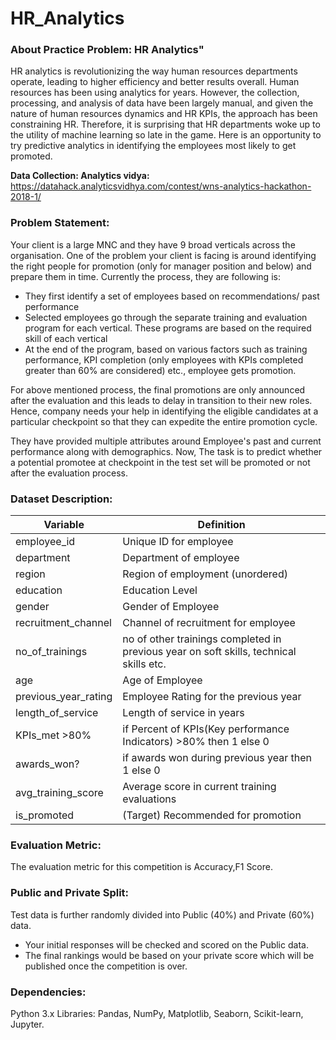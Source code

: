 
# HR_Analytics

### About Practice Problem: HR Analytics"
HR analytics is revolutionizing the way human resources departments operate, leading to higher efficiency and better results overall. Human resources has been using analytics for years. However, the collection, processing, and analysis of data have been largely manual, and given the nature of human resources dynamics and HR KPIs, the approach has been constraining HR. Therefore, it is surprising that HR departments woke up to the utility of machine learning so late in the game. Here is an opportunity to try predictive analytics in identifying the employees most likely to get promoted.

**Data Collection: Analytics vidya:** https://datahack.analyticsvidhya.com/contest/wns-analytics-hackathon-2018-1/

### Problem Statement: 
Your client is a large MNC and they have 9 broad verticals across the organisation. One of the problem your client is facing is around identifying the right people for promotion (only for manager position and below) and prepare them in time. Currently the process, they are following is:

- They first identify a set of employees based on recommendations/ past performance
- Selected employees go through the separate training and evaluation program for each vertical. These programs are based on the required skill of each vertical
- At the end of the program, based on various factors such as training performance, KPI completion (only employees with KPIs completed greater than 60% are considered) etc., employee gets promotion.
  
For above mentioned process, the final promotions are only announced after the evaluation and this leads to delay in transition to their new roles. Hence, company needs your help in identifying the eligible candidates at a particular checkpoint so that they can expedite the entire promotion cycle. 

They have provided multiple attributes around Employee's past and current performance along with demographics. Now, The task is to predict whether a potential promotee at checkpoint in the test set will be promoted or not after the evaluation process.

 

### Dataset Description:
| Variable	| Definition |
|--|--|
| employee_id	| Unique ID for employee | 
| department	| Department of employee |
| region	| Region of employment (unordered) |
| education |	Education Level |
| gender | Gender of Employee |
| recruitment_channel	| Channel of recruitment for employee |
| no_of_trainings	| no of other trainings completed in previous year on soft skills, technical skills etc. |
| age	| Age of Employee |
| previous_year_rating | Employee Rating for the previous year |
| length_of_service	| Length of service in years |
| KPIs_met >80%	| if Percent of KPIs(Key performance Indicators) >80% then 1 else 0 |
| awards_won?	 | if awards won during previous year then 1 else 0 |
| avg_training_score	| Average score in current training evaluations |
| is_promoted	| (Target) Recommended for promotion |
 
### Evaluation Metric:
The evaluation metric for this competition is Accuracy,F1 Score.

### Public and Private Split:
Test data is further randomly divided into Public (40%) and Private (60%) data.

- Your initial responses will be checked and scored on the Public data.
- The final rankings would be based on your private score which will be published once the competition is over.

### Dependencies:
Python 3.x Libraries: Pandas, NumPy, Matplotlib, Seaborn, Scikit-learn, Jupyter.

